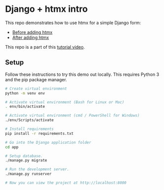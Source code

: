 # Django + htmx intro

This repo demonstrates how to use htmx for a simple Django form:

- [Before adding htmx](https://github.com/MattSegal/django-htmx-intro/tree/vanilla-html-form)
- [After adding htmx](https://github.com/MattSegal/django-htmx-intro/tree/htmx-form)

This repo is a part of this [tutorial video](https://www.youtube.com/watch?v=414ONE1UbCA).

## Setup

Follow these instructions to try this demo out locally.
This requires Python 3 and the pip package manager.

```bash
# Create virtual environment
python -m venv env

# Activate virtual environment (Bash for Linux or Mac)
. env/bin/activate

# Activate virtual environment (cmd / PowerShell for Windows)
./env/Scripts/activate

# Install requirements
pip install -r requirements.txt

# Go into the Django application folder
cd app

# Setup database.
./manage.py migrate

# Run the development server.
./manage.py runserver

# Now you can view the project at http://localhost:8000
```
